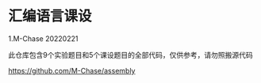 # 汇编语言课设

1.M-Chase 20220221

此仓库包含9个实验题目和5个课设题目的全部代码，仅供参考，请勿照搬源代码

https://github.com/M-Chase/assembly